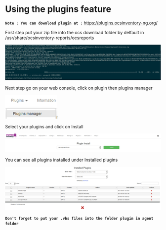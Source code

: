 # Using the plugins feature

**`Note : You can download plugin at :`** https://plugins.ocsinventory-ng.org/

First step put your zip file into the ocs download folder by delfault in  /usr/share/ocsinventory-reports/ocsreports

![Download plugin](../../img/server/filesystem/plugins_feature_1.png)

Next step go on your web console, click on plugin then plugins manager

![Web console](../../img/server/filesystem/plugins_feature_2.png)

Select your plugins and click on Install

![Install plugin](../../img/server/filesystem/plugins_feature_3.png)

You can see all plugins installed under Installed plugins

![Installed plugins](../../img/server/filesystem/plugins_feature_4.png)

**`Don't forget to put your .vbs files into the folder plugin in agent folder`**
